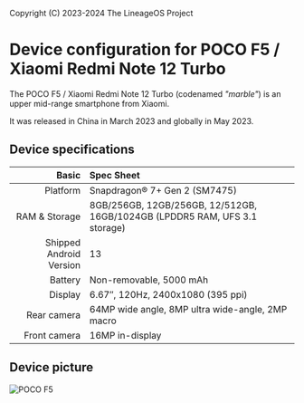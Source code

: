 Copyright (C) 2023-2024 The LineageOS Project

Device configuration for POCO F5 / Xiaomi Redmi Note 12 Turbo
=============================================================

The POCO F5 / Xiaomi Redmi Note 12 Turbo (codenamed _"marble"_) is an upper mid-range smartphone from Xiaomi.

It was released in China in March 2023 and globally in May 2023.

## Device specifications

Basic   | Spec Sheet
-------:|:-------------------------
Platform | Snapdragon® 7+ Gen 2 (SM7475)
RAM & Storage | 8GB/256GB, 12GB/256GB, 12/512GB, 16GB/1024GB (LPDDR5 RAM, UFS 3.1 storage)
Shipped Android Version | 13
Battery | Non-removable, 5000 mAh
Display | 6.67″, 120Hz, 2400x1080 (395 ppi)
Rear camera | 64MP wide angle, 8MP ultra wide-angle, 2MP macro
Front camera | 16MP in-display

## Device picture

![POCO F5](https://i02.appmifile.com/173_operator_sg/20/04/2023/27b9038f6166371bea81e9b5aad9a66a.png "POCO F5 in black, white and blue")
